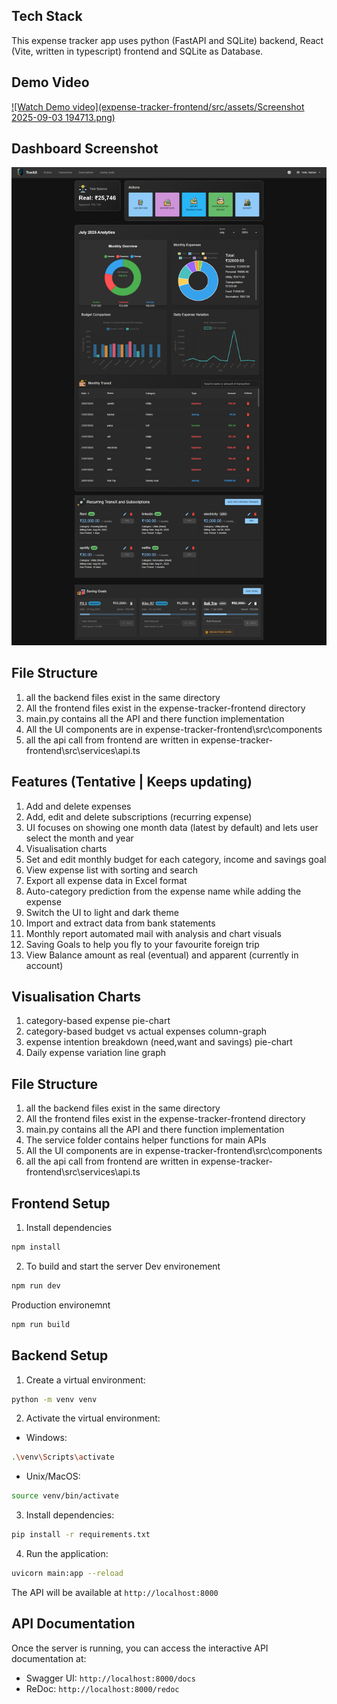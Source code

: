 ## Tech Stack
This expense tracker app uses python (FastAPI and SQLite) backend, React (Vite, written in typescript) frontend and SQLite as Database.

## Demo Video
[![Watch Demo video](expense-tracker-frontend/src/assets/Screenshot 2025-09-03 194713.png)](https://www.loom.com/share/25dc8bb99a7d4a089f0f2bdad4b1a72d?sid=5bec3327-4928-4d27-a9e6-f460e036feeb)

## Dashboard Screenshot
![Dashboard Screenshot](expense-tracker-frontend/src/assets/screencapture-localhost-5173-dashboard-2025-07-26-15_32_40.png)

## File Structure
1. all the backend files exist in the same directory
2. All the frontend files exist in the expense-tracker-frontend directory
3. main.py contains all the API and there function implementation
4. All the UI components are in expense-tracker-frontend\src\components
5. all the api call from frontend are written in expense-tracker-frontend\src\services\api.ts

## Features (Tentative | Keeps updating)
1. Add and delete expenses
2. Add, edit and delete subscriptions (recurring expense)
3. UI focuses on showing one month data (latest by default) and lets user select the month and year
4. Visualisation charts
5. Set and edit monthly budget for each category, income and savings goal
6. View expense list with sorting and search
7. Export all expense data in Excel format
8. Auto-category prediction from the expense name while adding the expense
9. Switch the UI to light and dark theme
10. Import and extract data from bank statements
11. Monthly report automated mail with analysis and chart visuals
12. Saving Goals to help you fly to your favourite foreign trip
13. View Balance amount as real (eventual) and apparent (currently in account) 

## Visualisation Charts
1. category-based expense pie-chart
2. category-based budget vs actual expenses column-graph
3. expense intention breakdown (need,want and savings) pie-chart
4. Daily expense variation line graph

## File Structure
1. all the backend files exist in the same directory
2. All the frontend files exist in the expense-tracker-frontend directory
3. main.py contains all the API and there function implementation
4. The service folder contains helper functions for main APIs 
5. All the UI components are in expense-tracker-frontend\src\components
6. all the api call from frontend are written in expense-tracker-frontend\src\services\api.ts

## Frontend Setup
1. Install dependencies
```bash
npm install
```
2. To build and start the server
Dev environement
```bash
npm run dev
```

Production environemnt
```bash
npm run build
```

## Backend Setup
1. Create a virtual environment:
```bash
python -m venv venv
```

2. Activate the virtual environment:
- Windows:
```bash
.\venv\Scripts\activate
```
- Unix/MacOS:
```bash
source venv/bin/activate
```

3. Install dependencies:
```bash
pip install -r requirements.txt
```

4. Run the application:
```bash
uvicorn main:app --reload
```

The API will be available at `http://localhost:8000`

## API Documentation

Once the server is running, you can access the interactive API documentation at:
- Swagger UI: `http://localhost:8000/docs`
- ReDoc: `http://localhost:8000/redoc` 
